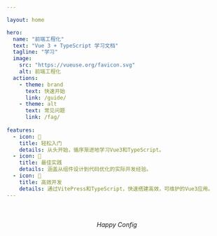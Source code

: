 ```yaml
---

layout: home

hero:
  name: "前端工程化"
  text: "Vue 3 + TypeScript 学习文档"
  tagline: "学习"
  image:
    src: "https://vueuse.org/favicon.svg"
    alt: 前端工程化
  actions:
    - theme: brand
      text: 快速开始
      link: /guide/
    - theme: alt
      text: 常见问题
      link: /fag/
      
features:
  - icon: 🚀
    title: 轻松入门
    details: 从头开始，循序渐进地学习Vue3和TypeScript。
  - icon: 🔋
    title: 最佳实践
    details: 涵盖从组件设计到代码优化的实际开发经验。
  - icon: 🦾
    title: 高效开发
    details: 通过VitePress和TypeScript，快速搭建高效，可维护的Vue3应用。 
---
```


<div style="text-align: center;margin-top: 50px;">
<em>Happy Config</em>
</div>
